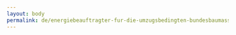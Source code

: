 ```yaml
---
layout: body
permalink: de/energiebeauftragter-fur-die-umzugsbedingten-bundesbaumassnahmen-in-berlin/
---
```


